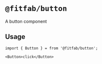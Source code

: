 # `@fitfab/button`

A button component

## Usage

```
import { Button } = from '@fitfab/button';

<Button>click</Button>
```
